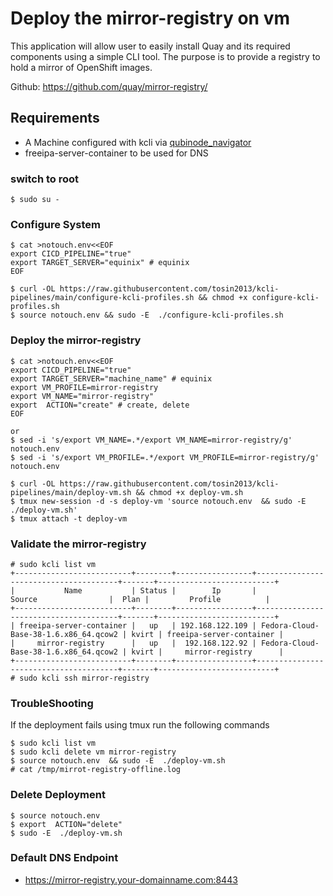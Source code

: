 # Deploy the mirror-registry on vm

This application will allow user to easily install Quay and its required components using a simple CLI tool. The purpose is to provide a registry to hold a mirror of OpenShift images.

Github: https://github.com/quay/mirror-registry/

## Requirements
* A Machine configured with kcli via [qubinode_navigator](https://github.com/tosin2013/qubinode_navigator)
* freeipa-server-container to be used for DNS

### switch to root
```
$ sudo su - 
```

### Configure System 
```
$ cat >notouch.env<<EOF
export CICD_PIPELINE="true" 
export TARGET_SERVER="equinix" # equinix 
EOF

$ curl -OL https://raw.githubusercontent.com/tosin2013/kcli-pipelines/main/configure-kcli-profiles.sh && chmod +x configure-kcli-profiles.sh
$ source notouch.env && sudo -E  ./configure-kcli-profiles.sh 
```

### Deploy the mirror-registry
```
$ cat >notouch.env<<EOF
export CICD_PIPELINE="true" 
export TARGET_SERVER="machine_name" # equinix 
export VM_PROFILE=mirror-registry
export VM_NAME="mirror-registry"
export  ACTION="create" # create, delete
EOF

or 
$ sed -i 's/export VM_NAME=.*/export VM_NAME=mirror-registry/g' notouch.env
$ sed -i 's/export VM_PROFILE=.*/export VM_PROFILE=mirror-registry/g' notouch.env

$ curl -OL https://raw.githubusercontent.com/tosin2013/kcli-pipelines/main/deploy-vm.sh && chmod +x deploy-vm.sh
$ tmux new-session -d -s deploy-vm 'source notouch.env  && sudo -E  ./deploy-vm.sh'
$ tmux attach -t deploy-vm
```

### Validate the mirror-registry
```
# sudo kcli list vm 
+--------------------------+--------+-----------------+---------------------------------------+-------+--------------------------+
|           Name           | Status |        Ip       |                 Source                |  Plan |         Profile          |
+--------------------------+--------+-----------------+---------------------------------------+-------+--------------------------+
| freeipa-server-container |   up   | 192.168.122.109 | Fedora-Cloud-Base-38-1.6.x86_64.qcow2 | kvirt | freeipa-server-container |
|     mirror-registry      |   up   |  192.168.122.92 | Fedora-Cloud-Base-38-1.6.x86_64.qcow2 | kvirt |     mirror-registry      |
+--------------------------+--------+-----------------+---------------------------------------+-------+--------------------------+
# sudo kcli ssh mirror-registry
```

### TroubleShooting
If the deployment fails using tmux run the following commands
```
$ sudo kcli list vm
$ sudo kcli delete vm mirror-registry 
$ source notouch.env  && sudo -E  ./deploy-vm.sh
# cat /tmp/mirrot-registry-offline.log
```

### Delete Deployment 
```
$ source notouch.env
$ export  ACTION="delete" 
$ sudo -E  ./deploy-vm.sh
```

### Default DNS Endpoint
* https://mirror-registry.your-domainname.com:8443